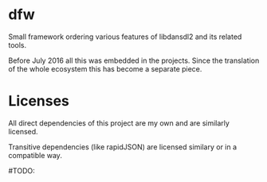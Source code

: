 # dfw

Small framework ordering various features of libdansdl2 and its related tools.

Before July 2016 all this was embedded in the projects. Since the translation of the whole ecosystem this has become a separate piece.

# Licenses

All direct dependencies of this project are my own and are similarly licensed.

Transitive dependencies (like rapidJSON) are licensed similary or in a compatible way.

#TODO:


